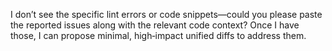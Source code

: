 I don’t see the specific lint errors or code snippets—could you please paste the reported issues along with the relevant code context? Once I have those, I can propose minimal, high‑impact unified diffs to address them.